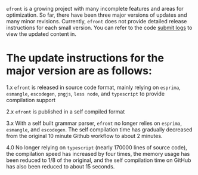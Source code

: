 `efront` is a growing project with many incomplete features and areas for optimization. So far, there have been three major versions of updates and many minor revisions. Currently, `efront` does not provide detailed release instructions for each small version. You can refer to the code [submit logs](https://github.com/yunxu1019/efront/commits/develop) to view the updated content in.

# The update instructions for the major version are as follows:

1.x `efront` is released in source code format, mainly relying on `esprima`, `esmangle`, `escodegen`, `pngjs`, `less node`, and `typescript` to provide compilation support

2.x `efront` is published in a self compiled format

3.x With a self built grammar parser, `efront` no longer relies on `esprima`, `esmangle`, and `escodegen`. The self compilation time has gradually decreased from the original 10 minute Github workflow to about 2 minutes.

4.0 No longer relying on `typescript` (nearly 170000 lines of source code), the compilation speed has increased by four times, the memory usage has been reduced to 1/8 of the original, and the self compilation time on GitHub has also been reduced to about 15 seconds.
